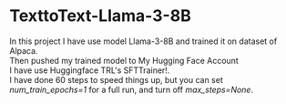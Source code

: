 # TexttoText-Llama-3-8B
In this project I have use model Llama-3-8B and trained it on dataset of Alpaca. 
<br>
Then pushed my trained model to My Hugging Face Account
<br>
I have use Huggingface TRL's SFTTrainer!.
<br> 
I have done 60 steps to speed things up, but you can set <i>num_train_epochs=1</i> for a full run, and turn off <i>max_steps=None</i>.